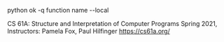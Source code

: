 python ok -q function name --local

CS 61A: Structure and Interpretation of Computer Programs
Spring 2021, Instructors: Pamela Fox, Paul Hilfinger
https://cs61a.org/
